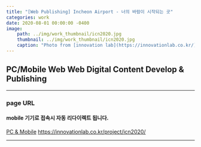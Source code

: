 ```yaml
---
title: "[Web Publishing] Incheon Airport - 너의 바람이 시작되는 곳"
categories: work
date: 2020-08-01 00:00:00 -0400
image: 
    path: ../img/work_thumbnail/icn2020.jpg
    thumbnail: ../img/work_thumbnail/icn2020.jpg
    caption: "Photo from [innovation lab](https://innovationlab.co.kr/)"
---
```

<style>
.entry-feature-image{max-width: 500px;}
</style>

## PC/Mobile Web Web Digital Content Develop & Publishing

---

### page URL
#### mobile 기기로 접속시 자동 리다이렉트 됩니다.
[PC & Mobile](https://innovationlab.co.kr/project/icn2020/)
https://innovationlab.co.kr/project/icn2020/

---

